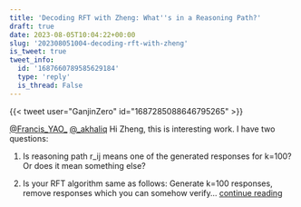 ```yaml
---
title: 'Decoding RFT with Zheng: What''s in a Reasoning Path?'
draft: true
date: 2023-08-05T10:04:22+00:00
slug: '202308051004-decoding-rft-with-zheng'
is_tweet: true
tweet_info:
  id: '1687660789585629184'
  type: 'reply'
  is_thread: False
---
```




{{< tweet user="GanjinZero" id="1687285088646795265" >}}

[@Francis_YAO_](https://x.com/Francis_YAO_) [@_akhaliq](https://x.com/_akhaliq) Hi Zheng, this is interesting work. I have two questions:

1. Is reasoning path r_ij means one of the generated responses for k=100? Or does it mean something else?

2. Is your RFT algorithm same as follows: Generate k=100 responses, remove responses which you can somehow verify… [continue reading](https://x.com/sytelus/status/1687660789585629184)
